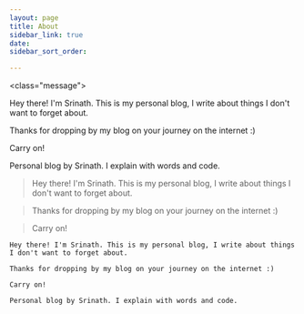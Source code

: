```yaml
---
layout: page
title: About
sidebar_link: true
date: 
sidebar_sort_order: 

---
```

<class="message"> 

Hey there! I'm Srinath. This is my personal blog, I write about things I don't want to forget about.
</p>

<p class="message"> 
Thanks for dropping by my blog on your journey on the internet :) 

Carry on!

Personal blog by Srinath. I explain with words and code. 

</p>


> Hey there! I'm Srinath. This is my personal blog, I write about things I don't want to forget about.

> Thanks for dropping by my blog on your journey on the internet :) 

> Carry on!


>
>
>


```
Hey there! I'm Srinath. This is my personal blog, I write about things I don't want to forget about.

Thanks for dropping by my blog on your journey on the internet :) 

Carry on!

Personal blog by Srinath. I explain with words and code. 
```
